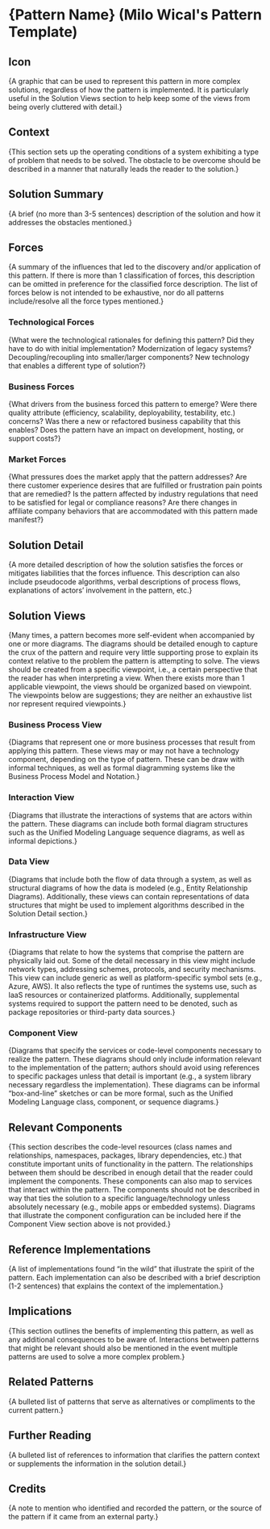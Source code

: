 # {Pattern Name} (Milo Wical's Pattern Template)

## Icon

{A graphic that can be used to represent this pattern in more complex solutions, regardless of how the pattern is implemented. It is particularly useful in the Solution Views section to help keep some of the views from being overly cluttered with detail.}

## Context

{This section sets up the operating conditions of a system exhibiting a type of problem that needs to be solved. The obstacle to be overcome should be described in a manner that naturally leads the reader to the solution.}

## Solution Summary

{A brief (no more than 3-5 sentences) description of the solution and how it addresses the obstacles mentioned.}

## Forces

{A summary of the influences that led to the discovery and/or application of this pattern. If there is more than 1 classification of forces, this description can be omitted in preference for the classified force description. The list of forces below is not intended to be exhaustive, nor do all patterns include/resolve all the force types mentioned.}

### Technological Forces

{What were the technological rationales for defining this pattern? Did they have to do with initial implementation? Modernization of legacy systems? Decoupling/recoupling into smaller/larger components? New technology that enables a different type of solution?}

### Business Forces

{What drivers from the business forced this pattern to emerge? Were there quality attribute (efficiency, scalability, deployability, testability, etc.) concerns? Was there a new or refactored business capability that this enables? Does the pattern have an impact on development, hosting, or support costs?}

### Market Forces

{What pressures does the market apply that the pattern addresses? Are there customer experience desires that are fulfilled or frustration pain points that are remedied? Is the pattern affected by industry regulations that need to be satisfied for legal or compliance reasons? Are there changes in affiliate company behaviors that are accommodated with this pattern made manifest?}

## Solution Detail

{A more detailed description of how the solution satisfies the forces or mitigates liabilities that the forces influence. This description can also include pseudocode algorithms, verbal descriptions of process flows, explanations of actors’ involvement in the pattern, etc.}

## Solution Views

{Many times, a pattern becomes more self-evident when accompanied by one or more diagrams. The diagrams should be detailed enough to capture the crux of the pattern and require very little supporting prose to explain its context relative to the problem the pattern is attempting to solve. The views should be created from a specific viewpoint, i.e., a certain perspective that the reader has when interpreting a view. When there exists more than 1 applicable viewpoint, the views should be organized based on viewpoint. The viewpoints below are suggestions; they are neither an exhaustive list nor represent required viewpoints.}

### Business Process View

{Diagrams that represent one or more business processes that result from applying this pattern. These views may or may not have a technology component, depending on the type of pattern. These can be draw with informal techniques, as well as formal diagramming systems like the Business Process Model and Notation.}

### Interaction View

{Diagrams that illustrate the interactions of systems that are actors within the pattern. These diagrams can include both formal diagram structures such as the Unified Modeling Language sequence diagrams, as well as informal depictions.}

### Data View

{Diagrams that include both the flow of data through a system, as well as structural diagrams of how the data is modeled (e.g., Entity Relationship Diagrams). Additionally, these views can contain representations of data structures that might be used to implement algorithms described in the Solution Detail section.}

### Infrastructure View

{Diagrams that relate to how the systems that comprise the pattern are physically laid out. Some of the detail necessary in this view might include network types, addressing schemes, protocols, and security mechanisms. This view can include generic as well as platform-specific symbol sets (e.g., Azure, AWS). It also reflects the type of runtimes the systems use, such as IaaS resources or containerized platforms. Additionally, supplemental systems required to support the pattern need to be denoted, such as package repositories or third-party data sources.}

### Component View

{Diagrams that specify the services or code-level components necessary to realize the pattern. These diagrams should only include information relevant to the implementation of the pattern; authors should avoid using references to specific packages unless that detail is important (e.g., a system library necessary regardless the implementation). These diagrams can be informal “box-and-line” sketches or can be more formal, such as the Unified Modeling Language class, component, or sequence diagrams.}

## Relevant Components

{This section describes the code-level resources (class names and relationships, namespaces, packages, library dependencies, etc.) that constitute important units of functionality in the pattern. The relationships between them should be described in enough detail that the reader could implement the components. These components can also map to services that interact within the pattern. The components should not be described in way that ties the solution to a specific language/technology unless absolutely necessary (e.g., mobile apps or embedded systems). Diagrams that illustrate the component configuration can be included here if the Component View section above is not provided.}

## Reference Implementations

{A list of implementations found “in the wild” that illustrate the spirit of the pattern. Each implementation can also be described with a brief description (1-2 sentences) that explains the context of the implementation.}

## Implications

{This section outlines the benefits of implementing this pattern, as well as any additional consequences to be aware of. Interactions between patterns that might be relevant should also be mentioned in the event multiple patterns are used to solve a more complex problem.}

## Related Patterns

{A bulleted list of patterns that serve as alternatives or compliments to the current pattern.}

## Further Reading

{A bulleted list of references to information that clarifies the pattern context or supplements the information in the solution detail.}

## Credits

{A note to mention who identified and recorded the pattern, or the source of the pattern if it came from an external party.}
